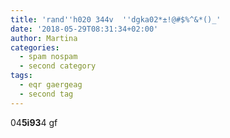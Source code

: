 ```yaml
---
title: 'rand''h020 344v  ''dgka02*±!@#$%^&*()_'
date: '2018-05-29T08:31:34+02:00'
author: Martina
categories:
  - spam nospam
  - second category
tags:
  - eqr gaergeag
  - second tag
---
```

04**5i93**4 gf
